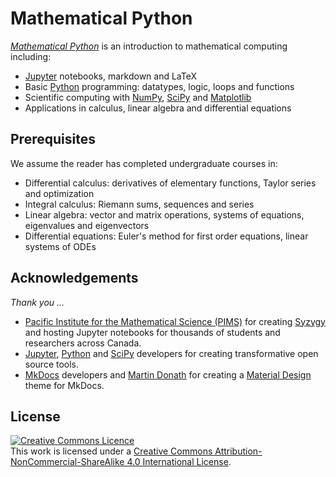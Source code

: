 # Mathematical Python

*[Mathematical Python](https://www.math.ubc.ca/~pwalls/math-python)* is an introduction to mathematical computing including:

* [Jupyter](https://jupyter.org) notebooks, markdown and LaTeX
* Basic [Python](https://python.org/) programming: datatypes, logic, loops and functions
* Scientific computing with [NumPy](http://www.numpy.org/), [SciPy](https://scipy.org/) and [Matplotlib](https://matplotlib.org/)
* Applications in calculus, linear algebra and differential equations

## Prerequisites

We assume the reader has completed undergraduate courses in:

* Differential calculus: derivatives of elementary functions, Taylor series and optimization
* Integral calculus: Riemann sums, sequences and series
* Linear algebra: vector and matrix operations, systems of equations, eigenvalues and eigenvectors
* Differential equations: Euler's method for first order equations, linear systems of ODEs

## Acknowledgements

*Thank you ...*

* [Pacific Institute for the Mathematical Science (PIMS)](https://pims.math.ca) for creating [Syzygy](https://syzygy.ca) and hosting Jupyter notebooks for thousands of students and researchers across Canada.
* [Jupyter](https://jupyter.org/about), [Python](https://www.python.org/community/) and [SciPy](https://scipy.org/about.html) developers for creating transformative open source tools.
* [MkDocs](https://www.mkdocs.org) developers and [Martin Donath](http://squidfunk.com) for creating a [Material Design](https://squidfunk.github.io/mkdocs-material/) theme for MkDocs.

## License

<a rel="license" href="http://creativecommons.org/licenses/by-nc-sa/4.0/"><img alt="Creative Commons Licence" style="border-width:0" src="https://i.creativecommons.org/l/by-nc-sa/4.0/88x31.png" /></a><br />This work is licensed under a <a rel="license" href="http://creativecommons.org/licenses/by-nc-sa/4.0/">Creative Commons Attribution-NonCommercial-ShareAlike 4.0 International License</a>.
